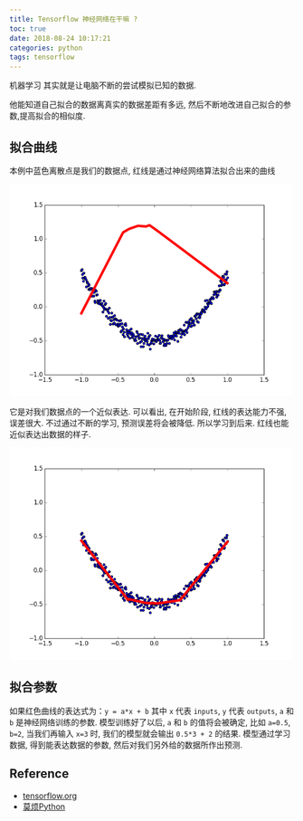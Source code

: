 ```yaml
---
title: Tensorflow 神经网络在干嘛 ?
toc: true
date: 2018-08-24 10:17:21
categories: python
tags: tensorflow
---
```


机器学习 其实就是让电脑不断的尝试模拟已知的数据. 

他能知道自己拟合的数据离真实的数据差距有多远, 然后不断地改进自己拟合的参数,提高拟合的相似度.

<!-- more -->

## 拟合曲线

本例中蓝色离散点是我们的数据点, 红线是通过神经网络算法拟合出来的曲线

<img src="/images/python/tensorflow-1.2_1.png" width="500" />

它是对我们数据点的一个近似表达. 可以看出, 在开始阶段, 红线的表达能力不强, 误差很大. 不过通过不断的学习, 预测误差将会被降低. 所以学习到后来. 红线也能近似表达出数据的样子.

<img src="/images/python/tensorflow-1.2_2.png" width="500" />

## 拟合参数

如果红色曲线的表达式为：`y = a*x + b` 其中 `x` 代表 `inputs`, `y` 代表 `outputs`, `a` 和 `b` 是神经网络训练的参数. 模型训练好了以后, `a` 和 `b` 的值将会被确定, 比如 `a=0.5`, `b=2`, 当我们再输入 `x=3` 时, 我们的模型就会输出 `0.5*3 + 2` 的结果. 模型通过学习数据, 得到能表达数据的参数, 然后对我们另外给的数据所作出预测.

## Reference

- [tensorflow.org][1]
- [莫烦Python][3]

[1]: https://www.tensorflow.org/
[2]: https://www.tensorflow.org/get_started/
[3]: https://morvanzhou.github.io/tutorials/machine-learning/tensorflow/

[img1]: /images/python/tensorflow-1.2_1.png
[img2]: /images/python/tensorflow-1.2_2.png

